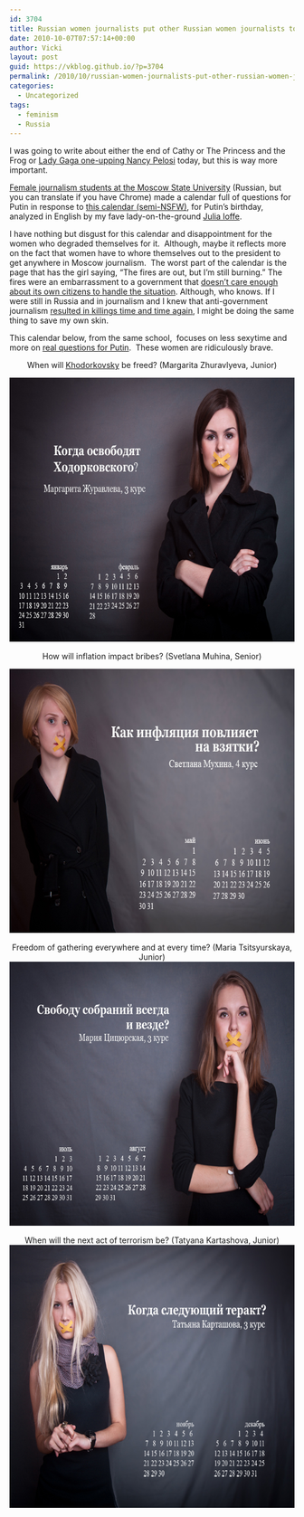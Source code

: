 ```yaml
---
id: 3704
title: Russian women journalists put other Russian women journalists to shame
date: 2010-10-07T07:57:14+00:00
author: Vicki
layout: post
guid: https://vkblog.github.io/?p=3704
permalink: /2010/10/russian-women-journalists-put-other-russian-women-journalists-to-shame/
categories:
  - Uncategorized
tags:
  - feminism
  - Russia
---
```

I was going to write about either the end of Cathy or The Princess and the Frog or [Lady Gaga one-upping Nancy Pelosi](http://www.guardian.co.uk/lifeandstyle/2010/oct/07/lady-gaga-nancy-pelosi-forbes-list) today, but this is way more important.

[Female journalism students at the Moscow State University](http://top.rbc.ru/society/07/10/2010/478159.shtml) (Russian, but you can translate if you have Chrome) made a calendar full of questions for Putin in response to [this calendar (semi-NSFW)](http://themoscowdiaries.wordpress.com/2010/10/06/happy-birthday-mr-president/), for Putin&#8217;s birthday, analyzed in English by my fave lady-on-the-ground [Julia Ioffe](http://www.juliaioffe.com/).

I have nothing but disgust for this calendar and disappointment for the women who degraded themselves for it.  Although, maybe it reflects more on the fact that women have to whore themselves out to the president to get anywhere in Moscow journalism.  The worst part of the calendar is the page that has the girl saying, &#8220;The fires are out, but I&#8217;m still burning.&#8221; The fires were an embarrassment to a government that [doesn&#8217;t care enough about its own citizens to handle the situation](http://www.washingtonpost.com/wp-dyn/content/article/2010/08/12/AR2010081205317.html). Although, who knows. If I were still in Russia and in journalism and I knew that anti-government journalism [resulted in killings time and time again](http://en.wikipedia.org/wiki/List_of_journalists_killed_in_Russia), I might be doing the same thing to save my own skin.

This calendar below, from the same school,  focuses on less sexytime and more on [real questions for Putin](http://liz-anderson.livejournal.com/76145.html).  These women are ridiculously brave.

<p style="text-align: center;">
  When will <a href="http://en.wikipedia.org/wiki/Mikhail_Khodorkovsky">Khodorkovsky</a> be freed? (Margarita Zhuravlyeva, Junior)
</p>

[<img class="aligncenter size-full wp-image-3705" title="1margo" src="https://raw.githubusercontent.com/vkblog/vkblog.github.io/master/public/img/2010/10/1margo.jpg" alt="" width="700" height="467" />](https://raw.githubusercontent.com/vkblog/vkblog.github.io/master/public/img/2010/10/1margo.jpg)

<p style="text-align: center;">
  How will inflation impact bribes? (Svetlana Muhina, Senior)<br /> <a href="https://raw.githubusercontent.com/vkblog/vkblog.github.io/master/public/img/2010/10/3sveta.jpg"></a>
</p>

<p style="text-align: center;">
  <a href="https://raw.githubusercontent.com/vkblog/vkblog.github.io/master/public/img/2010/10/3sveta.jpg"><img class="aligncenter size-full wp-image-3706" title="3sveta" src="https://raw.githubusercontent.com/vkblog/vkblog.github.io/master/public/img/2010/10/3sveta.jpg" alt="" width="700" height="467" /></a>
</p>

<p style="text-align: center;">
  Freedom of gathering everywhere and at every time? (Maria Tsitsyurskaya, Junior)<br /> <a href="https://raw.githubusercontent.com/vkblog/vkblog.github.io/master/public/img/2010/10/4masha.jpg"><img class="aligncenter size-full wp-image-3707" title="4masha" src="https://raw.githubusercontent.com/vkblog/vkblog.github.io/master/public/img/2010/10/4masha.jpg" alt="" width="700" height="467" /></a>
</p>

<p style="text-align: center;">
  When will the next act of terrorism be? (Tatyana Kartashova, Junior)<br /> <a href="https://raw.githubusercontent.com/vkblog/vkblog.github.io/master/public/img/2010/10/6tanya.jpg"><img class="aligncenter size-full wp-image-3708" title="6tanya" src="https://raw.githubusercontent.com/vkblog/vkblog.github.io/master/public/img/2010/10/6tanya.jpg" alt="" width="700" height="465" /></a>
</p>